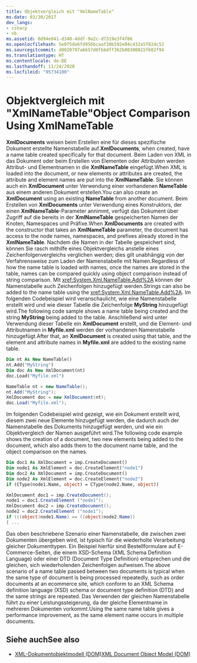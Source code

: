 ```yaml
---
title: Objektvergleich mit "XmlNameTable"
ms.date: 03/30/2017
dev_langs:
- csharp
- vb
ms.assetid: 8d94e041-d340-4ddf-9a2c-d7319e3f4f86
ms.openlocfilehash: 5e0f5de6fd956bcaaf30b592e04c432a5f824c52
ms.sourcegitcommit: d8020797a6657d0fbbdff362b80300815f682f94
ms.translationtype: HT
ms.contentlocale: de-DE
ms.lasthandoff: 11/24/2020
ms.locfileid: "95734100"
---
```

# <a name="object-comparison-using-xmlnametable"></a><span data-ttu-id="012ca-102">Objektvergleich mit "XmlNameTable"</span><span class="sxs-lookup"><span data-stu-id="012ca-102">Object Comparison Using XmlNameTable</span></span>

<span data-ttu-id="012ca-103">**XmlDocuments** weisen beim Erstellen eine für dieses spezifische Dokument erstellte Namenstabelle auf.</span><span class="sxs-lookup"><span data-stu-id="012ca-103">**XmlDocuments**, when created, have a name table created specifically for that document.</span></span> <span data-ttu-id="012ca-104">Beim Laden von XML in das Dokument oder beim Erstellen von Elementen oder Attributen werden Attribut- und Elementnamen in die **XmlNameTable** eingefügt.</span><span class="sxs-lookup"><span data-stu-id="012ca-104">When XML is loaded into the document, or new elements or attributes are created, the attribute and element names are put into the **XmlNameTable**.</span></span> <span data-ttu-id="012ca-105">Sie können auch ein **XmlDocument** unter Verwendung einer vorhandenen **NameTable** aus einem anderen Dokument erstellen.</span><span class="sxs-lookup"><span data-stu-id="012ca-105">You can also create an **XmlDocument** using an existing **NameTable** from another document.</span></span> <span data-ttu-id="012ca-106">Beim Erstellen von **XmlDocuments** unter Verwendung eines Konstruktors, der einen **XmlNameTable**-Parameter annimmt, verfügt das Dokument über Zugriff auf die bereits in der **XmlNameTable** gespeicherten Namen der Knoten, Namespaces und Präfixe.</span><span class="sxs-lookup"><span data-stu-id="012ca-106">When **XmlDocuments** are created with the constructor that takes an **XmlNameTable** parameter, the document has access to the node names, namespaces, and prefixes already stored in the **XmlNameTable**.</span></span> <span data-ttu-id="012ca-107">Nachdem die Namen in der Tabelle gespeichert sind, können Sie rasch mithilfe eines Objektvergleichs anstelle eines Zeichenfolgenvergleichs verglichen werden; dies gilt unabhängig von der Verfahrensweise zum Laden der Namenstabelle mit Namen.</span><span class="sxs-lookup"><span data-stu-id="012ca-107">Regardless of how the name table is loaded with names, once the names are stored in the table, names can be compared quickly using object comparison instead of string comparison.</span></span> <span data-ttu-id="012ca-108">Mit <xref:System.Xml.NameTable.Add%2A> können der Namenstabelle auch Zeichenfolgen hinzugefügt werden.</span><span class="sxs-lookup"><span data-stu-id="012ca-108">Strings can also be added to the name table using the <xref:System.Xml.NameTable.Add%2A>.</span></span> <span data-ttu-id="012ca-109">Im folgenden Codebeispiel wird veranschaulicht, wie eine Namenstabelle erstellt wird und wie dieser Tabelle die Zeichenfolge **MyString** hinzugefügt wird.</span><span class="sxs-lookup"><span data-stu-id="012ca-109">The following code sample shows a name table being created and the string **MyString** being added to the table.</span></span> <span data-ttu-id="012ca-110">Anschließend wird unter Verwendung dieser Tabelle ein **XmlDocument** erstellt, und die Element- und Attributnamen in **Myfile.xml** werden der vorhandenen Namenstabelle hinzugefügt.</span><span class="sxs-lookup"><span data-stu-id="012ca-110">After that, an **XmlDocument** is created using that table, and the element and attribute names in **Myfile.xml** are added to the existing name table.</span></span>  
  
```vb  
Dim nt As New NameTable()  
nt.Add("MyString")  
Dim doc As New XmlDocument(nt)  
doc.Load("Myfile.xml")  
```  
  
```csharp  
NameTable nt = new NameTable();  
nt.Add("MyString");  
XmlDocument doc = new XmlDocument(nt);  
doc.Load("Myfile.xml");  
```  
  
 <span data-ttu-id="012ca-111">Im folgenden Codebeispiel wird gezeigt, wie ein Dokument erstellt wird, diesem zwei neue Elemente hinzugefügt werden, die dadurch auch der Namenstabelle des Dokuments hinzugefügt werden, und wie ein Objektvergleich der Namen ausgeführt wird.</span><span class="sxs-lookup"><span data-stu-id="012ca-111">The following code example shows the creation of a document, two new elements being added to the document, which also adds them to the document name table, and the object comparison on the names.</span></span>  
  
```vb  
Dim doc1 As XmlDocument = imp.CreateDocument()  
Dim node1 As XmlElement = doc.CreateElement("node1")  
Dim doc2 As XmlDocument = imp.CreateDocument()  
Dim node2 As XmlElement = doc.CreateElement("node2")  
if (CType(node1.Name, object) = CType(node2.Name, object))  
```  
  
```csharp  
XmlDocument doc1 = imp.CreateDocument();  
node1 = doc1.CreateElement ("node1");  
XmlDocument doc2 = imp.CreateDocument();  
node2 = doc2.CreateElement ("node1");  
if (((object)node1.Name) == ((object)node2.Name))  
{ ...  
```  
  
 <span data-ttu-id="012ca-112">Das oben beschriebene Szenario einer Namenstabelle, die zwischen zwei Dokumenten übergeben wird, ist typisch für die wiederholte Verarbeitung gleicher Dokumenttypen. Ein Beispiel hierfür sind Bestellformulare auf E-Commerce-Seiten, die einem XSD-Schema (XML Schema Definition Language) oder einer DTD (Document Type Definition) entsprechen und die gleichen, sich wiederholenden Zeichenfolgen aufweisen.</span><span class="sxs-lookup"><span data-stu-id="012ca-112">The above scenario of a name table passed between two documents is typical when the same type of document is being processed repeatedly, such as order documents at an ecommerce site, which conform to an XML Schema definition language (XSD) schema or document type definition (DTD) and the same strings are repeated.</span></span> <span data-ttu-id="012ca-113">Das Verwenden der gleichen Namenstabelle führt zu einer Leistungssteigerung, da der gleiche Elementname in mehreren Dokumenten vorkommt.</span><span class="sxs-lookup"><span data-stu-id="012ca-113">Using the same name table gives a performance improvement, as the same element name occurs in multiple documents.</span></span>  
  
## <a name="see-also"></a><span data-ttu-id="012ca-114">Siehe auch</span><span class="sxs-lookup"><span data-stu-id="012ca-114">See also</span></span>

- [<span data-ttu-id="012ca-115">XML-Dokumentobjektmodell (DOM)</span><span class="sxs-lookup"><span data-stu-id="012ca-115">XML Document Object Model (DOM)</span></span>](xml-document-object-model-dom.md)
